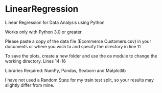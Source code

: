 # LinearRegression
Linear Regression for Data Analysis using Python

Works only with Python 3.0 or greater

Please paste a copy of the data file (Ecommerce Customers.csv) in your documents or where you wish to and specify the directory in line 11

To save the plots, create a new folder and use the os module to change the working directory. Lines 14-16

Libraries Required: NumPy, Pandas, Seaborn and Matplotlib

I have not used a Random State for my train test split, so your results may slightly differ from mine.

